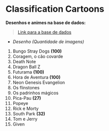 # Classification Cartoons

**Desenhos e animes na base de dados:**

> [Link para a base de dados](https://drive.google.com/drive/folders/1fBn5__FSiK8850I_Qhl-xwgxdXc-twnT?usp=sharing)

- *Desenho (Quantidade de imagens)*

1. Bungo Stray Dogs **(100)**
2. Coragem, o cão covarde
3. Death Note
4. Dragon Ball Z
5. Futurama **(100)**
6. Hora de Aventura **(100)**
7. Neon Genesis Evangelion
8. Os flinstones
9. Os padrinhos mágicos
10. Pica-Pau **(27)**
11. Popeye
12. Rick e Morty
13. South Park **(32)**
14. Tom e Jerry
15. Given

